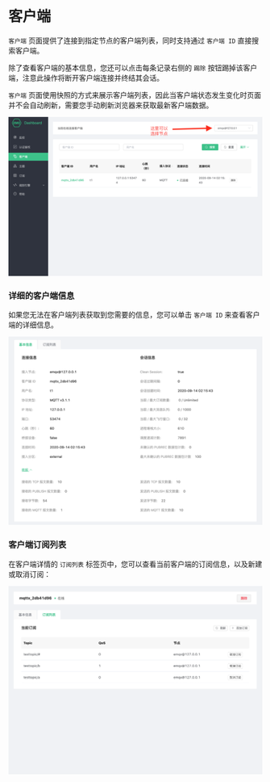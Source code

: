 # 客户端

`客户端` 页面提供了连接到指定节点的客户端列表，同时支持通过 `客户端 ID` 直接搜索客户端。

除了查看客户端的基本信息，您还可以点击每条记录右侧的 `踢除` 按钮踢掉该客户端，注意此操作将断开客户端连接并终结其会话。

`客户端` 页面使用快照的方式来展示客户端列表，因此当客户端状态发生变化时页面并不会自动刷新，需要您手动刷新浏览器来获取最新客户端数据。

![客户端列表](./_assets/clients.png)

### 详细的客户端信息

如果您无法在客户端列表获取到您需要的信息，您可以单击 `客户端 ID` 来查看客户端的详细信息。

![客户端详情](./_assets/client_detail.png)

### 客户端订阅列表

在客户端详情的 `订阅列表` 标签页中，您可以查看当前客户端的订阅信息，以及新建或取消订阅：

![订阅列表](./_assets/client_subscribe.png)